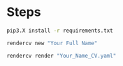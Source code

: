 # Steps
```bash
pip3.X install -r requirements.txt
```
```bash
rendercv new "Your Full Name"
```
```bash
rendercv render "Your_Name_CV.yaml"
```
